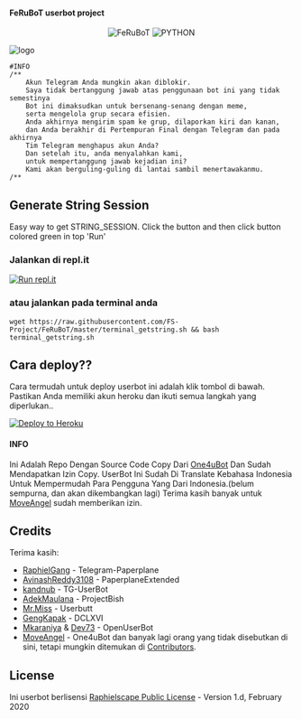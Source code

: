 #### FeRuBoT userbot project

<p align="center">
    <img alt="FeRuBoT" src="https://img.shields.io/badge/FeRuBoT%20VERSION-1.0-blue"/>
    <img alt="PYTHON" src="https://img.shields.io/badge/PYTHON-v3.8.6-blue?style=for-the-badge&logo=appveyor"/>
   </p>


![logo](https://telegra.ph/file/2ca6ebc8dc148d795d8a5.jpg)


```
#INFO
/**
    Akun Telegram Anda mungkin akan diblokir.
    Saya tidak bertanggung jawab atas penggunaan bot ini yang tidak semestinya
    Bot ini dimaksudkan untuk bersenang-senang dengan meme,
    serta mengelola grup secara efisien.
    Anda akhirnya mengirim spam ke grup, dilaporkan kiri dan kanan,
    dan Anda berakhir di Pertempuran Final dengan Telegram dan pada akhirnya
    Tim Telegram menghapus akun Anda?
    Dan setelah itu, anda menyalahkan kami,
    untuk mempertanggung jawab kejadian ini?
    Kami akan berguling-guling di lantai sambil menertawakanmu.
/**
```

## Generate String Session
Easy way to get STRING_SESSION. Click the button and then click button colored green in top 'Run'

### Jalankan di repl.it
[![Run repl.it](https://img.shields.io/badge/run-string__session.py-blue?style=flat-square&logo=repl.it)](https://repl.it/@MoveAngel/UserbotSession?lite=1&outputonly=1)

### atau jalankan pada terminal anda
```
wget https://raw.githubusercontent.com/FS-Project/FeRuBoT/master/terminal_getstring.sh && bash terminal_getstring.sh
```

## Cara deploy??

Cara termudah untuk deploy userbot ini adalah klik tombol di bawah.
Pastikan Anda memiliki akun heroku dan ikuti semua langkah yang diperlukan..

<p align="left"><a href="https://heroku.com/deploy?template=https://github.com/FS-Project/FeRuBoT/tree/master"> <img src="https://www.herokucdn.com/deploy/button.svg" alt="Deploy to Heroku" /></a></p>

#### INFO

Ini Adalah Repo Dengan Source Code Copy Dari [One4uBot](https://github.com/MoveAngel/One4uBot) Dan Sudah Mendapatkan Izin Copy.
UserBot Ini Sudah Di Translate Kebahasa Indonesia Untuk Mempermudah Para Pengguna Yang Dari Indonesia.(belum sempurna, dan akan dikembangkan lagi)
Terima kasih banyak untuk [MoveAngel](https://t.me/@MoveAngel) sudah memberikan izin.

## Credits


Terima kasih: 
* [RaphielGang](https://github.com/RaphielGang) - Telegram-Paperplane
* [AvinashReddy3108](https://github.com/AvinashReddy3108) - PaperplaneExtended
* [kandnub](https://github.com/kandnub) - TG-UserBot
* [AdekMaulana](https://github.com/adekmaulana) - ProjectBish
* [Mr.Miss](https://github.com/keselekpermen69) - Userbutt
* [GengKapak](https://github.com/GengKapak) - DCLXVI
* [Mkaraniya](https://github.com/mkaraniya) & [Dev73](https://github.com/Devp73) - OpenUserBot
* [MoveAngel](https://github.com/MoveAngel) - One4uBot
dan banyak lagi orang yang tidak disebutkan di sini, tetapi mungkin ditemukan di [Contributors](https://github.com/FS-Project/FeRuBoT/graphs/contributors).

## License

Ini userbot berlisensi [Raphielscape Public License](https://github.com/FS-Project/FeRuBoT/blob/master/LICENSE) - Version 1.d, February 2020

